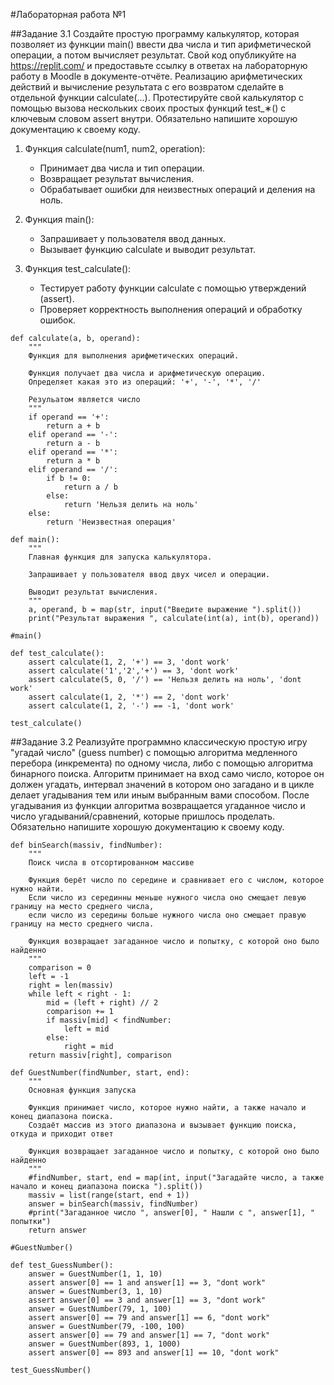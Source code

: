 #Лабораторная работа №1

##Задание 3.1
Создайте простую программу калькулятор, которая позволяет из функции main() ввести два числа и тип арифметической операции, а потом вычисляет результат. Свой код опубликуйте на https://replit.com/ и предоставьте ссылку в ответах на лабораторную работу в Moodle
в документе-отчёте. Реализацию арифметических действий и вычисление результата с его возвратом сделайте в отдельной функции calculate(...).
Протестируйте свой калькулятор с помощью вызова нескольких своих простых функций test_∗() с ключевым словом assert внутри.
Обязательно напишите хорошую документацию к своему коду.

1. Функция calculate(num1, num2, operation):
   - Принимает два числа и тип операции.
   - Возвращает результат вычисления.
   - Обрабатывает ошибки для неизвестных операций и деления на ноль.

2. Функция main():
   - Запрашивает у пользователя ввод данных.
   - Вызывает функцию calculate и выводит результат.

3. Функция test_calculate():
   - Тестирует работу функции calculate с помощью утверждений (assert).
   - Проверяет корректность выполнения операций и обработку ошибок.

```
def calculate(a, b, operand):
    """
    Функция для выполнения арифметических операций.

    Функция получает два числа и арифметическую операцию.
    Определяет какая это из операций: '+', '-', '*', '/'

    Резульатом является число
    """
    if operand == '+':
        return a + b
    elif operand == '-':
        return a - b
    elif operand == '*':
        return a * b
    elif operand == '/':
        if b != 0:
            return a / b
        else: 
            return 'Нельзя делить на ноль'
    else:
        return 'Неизвестная операция'

def main():
    """
    Главная функция для запуска калькулятора.
    
    Запрашивает у пользователя ввод двух чисел и операции.
    
    Выводит результат вычисления.
    """
    a, operand, b = map(str, input("Введите выражение ").split())
    print("Результат выражения ", calculate(int(a), int(b), operand))
    
#main()

def test_calculate():
    assert calculate(1, 2, '+') == 3, 'dont work'
    assert calculate('1','2','+') == 3, 'dont work'
    assert calculate(5, 0, '/') == 'Нельзя делить на ноль', 'dont work'
    assert calculate(1, 2, '*') == 2, 'dont work'
    assert calculate(1, 2, '-') == -1, 'dont work'

test_calculate()
```

##Задание 3.2
Реализуйте программно классическую простую игру "угадай число"
(guess number) с помощью алгоритма медленного перебора (инкремента) по одному числа, либо с помощью алгоритма бинарного поиска.
Алгоритм принимает на вход само число, которое он должен угадать,
интервал значений в котором оно загадано и в цикле делает угадывания тем или иным выбранным вами способом. После угадывания из
функции алгоритма возвращается угаданное число и число угадываний/сравнений, которые пришлось проделать. Обязательно напишите хорошую документацию к своему коду.

```
def binSearch(massiv, findNumber):
    """
    Поиск числа в отсортированном массиве

    Функция берёт число по середине и сравнивает его с числом, которое нужно найти.
    Если число из серединны меньше нужного числа оно смещает левую границу на место среднего числа,
    если число из середины больше нужного числа оно смещает правую границу на место среднего числа.

    Функция возвращает загаданное число и попытку, с которой оно было найденно
    """
    comparison = 0
    left = -1
    right = len(massiv)
    while left < right - 1:
        mid = (left + right) // 2
        comparison += 1
        if massiv[mid] < findNumber:
            left = mid
        else:
            right = mid
    return massiv[right], comparison

def GuestNumber(findNumber, start, end):
    """
    Основная функция запуска

    Функция принимает число, которое нужно найти, а также начало и конец диапазона поиска.
    Создаёт массив из этого диапазона и вызывает функцию поиска, откуда и приходит ответ

    Функция возвращает загаданное число и попытку, с которой оно было найденно
    """
    #findNumber, start, end = map(int, input("Загадайте число, а также начало и конец диапазона поиска ").split())
    massiv = list(range(start, end + 1))
    answer = binSearch(massiv, findNumber)
    #print("Загаданное число ", answer[0], " Нашли с ", answer[1], " попытки")
    return answer

#GuestNumber()

def test_GuessNumber():
    answer = GuestNumber(1, 1, 10)
    assert answer[0] == 1 and answer[1] == 3, "dont work"
    answer = GuestNumber(3, 1, 10)
    assert answer[0] == 3 and answer[1] == 3, "dont work"
    answer = GuestNumber(79, 1, 100)
    assert answer[0] == 79 and answer[1] == 6, "dont work"
    answer = GuestNumber(79, -100, 100)
    assert answer[0] == 79 and answer[1] == 7, "dont work"
    answer = GuestNumber(893, 1, 1000)
    assert answer[0] == 893 and answer[1] == 10, "dont work"

test_GuessNumber()
```
